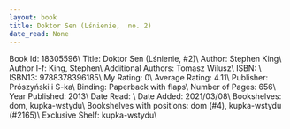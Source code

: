 ```yaml
---
layout: book
title: Doktor Sen (Lśnienie,  no. 2)
date_read: None
---
```


Book Id: 18305596\ 
Title: Doktor Sen (Lśnienie, #2)\ 
Author: Stephen King\ 
Author l-f: King, Stephen\ 
Additional Authors: Tomasz Wilusz\ 
ISBN: \ 
ISBN13: 9788378396185\ 
My Rating: 0\ 
Average Rating: 4.11\ 
Publisher: Prószyński i S-ka\ 
Binding: Paperback with flaps\ 
Number of Pages: 656\ 
Year Published: 2013\ 
Date Read: \ 
Date Added: 2021/03/08\ 
Bookshelves: dom, kupka-wstydu\ 
Bookshelves with positions: dom (#4), kupka-wstydu (#2165)\ 
Exclusive Shelf: kupka-wstydu\ 

